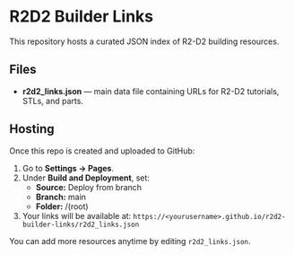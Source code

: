 # R2D2 Builder Links

This repository hosts a curated JSON index of R2-D2 building resources.

## Files
- **r2d2_links.json** — main data file containing URLs for R2-D2 tutorials, STLs, and parts.

## Hosting
Once this repo is created and uploaded to GitHub:
1. Go to **Settings → Pages**.
2. Under **Build and Deployment**, set:
   - **Source:** Deploy from branch
   - **Branch:** main
   - **Folder:** /(root)
3. Your links will be available at:
   `https://<yourusername>.github.io/r2d2-builder-links/r2d2_links.json`

You can add more resources anytime by editing `r2d2_links.json`.
